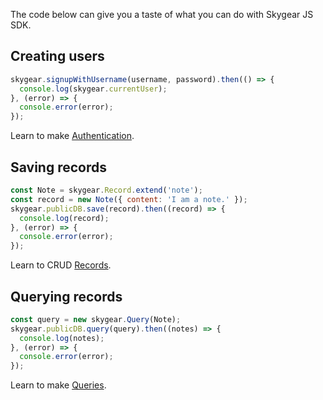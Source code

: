 The code below can give you a taste of what you can do with Skygear JS SDK.

## Creating users

``` javascript
skygear.signupWithUsername(username, password).then(() => {
  console.log(skygear.currentUser);
}, (error) => {
  console.error(error);
});
```

Learn to make [Authentication](/js/guide/users). 

## Saving records

``` javascript
const Note = skygear.Record.extend('note');
const record = new Note({ content: 'I am a note.' });
skygear.publicDB.save(record).then((record) => {
  console.log(record);
}, (error) => {
  console.error(error);
});
```

Learn to CRUD [Records](/js/guide/record).

## Querying records

``` javascript
const query = new skygear.Query(Note);
skygear.publicDB.query(query).then((notes) => {
  console.log(notes);
}, (error) => {
  console.error(error);
});
```

Learn to make [Queries](/js/guide/query).